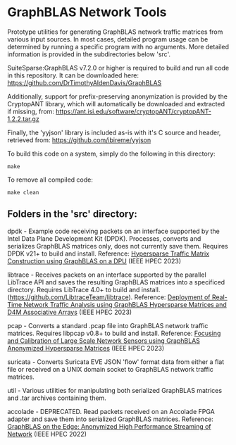 # GraphBLAS Network Tools

Prototype utilities for generating GraphBLAS network traffic matrices from various input sources.
In most cases, detailed program usage can be determined by running a specific program with no arguments.
More detailed information is provided in the subdirectories below 'src'.

SuiteSparse:GraphBLAS v7.2.0 or higher is required to build and run all code in this repository.
It can be downloaded here: https://github.com/DrTimothyAldenDavis/GraphBLAS

Additionally, support for prefix-preserving anonymization is provided by the CryptopANT library, which will
automatically be downloaded and extracted if missing, from: 
https://ant.isi.edu/software/cryptopANT/cryptopANT-1.2.2.tar.gz

Finally, the 'yyjson' library is included as-is with it's C source and header, retrieved from:
https://github.com/ibireme/yyjson

To build this code on a system, simply do the following in this directory:

    make

To remove all compiled code:

    make clean

## Folders in the 'src' directory:


           

dpdk     - Example code receiving packets on an interface supported by the Intel Data Plane Development Kit (DPDK).  Processes, converts and serializes GraphBLAS matrices only, does not currently save them.
Requires DPDK v21+ to build and install. Reference: [Hypersparse Traffic Matrix Construction using GraphBLAS on a DPU](https://doi.org/10.48550/arXiv.2310.18334) (IEEE HPEC 2023)

libtrace - Receives packets on an interface supported by the parallel LibTrace API and saves the resulting 
           GraphBLAS matrices into a specificed directory.  Requires LibTrace 4.0+ to build and install.
           (https://github.com/LibtraceTeam/libtrace). Reference: [Deployment of Real-Time Network Traffic Analysis using GraphBLAS Hypersparse Matrices and D4M Associative Arrays](https://doi.org/10.48550/arXiv.2309.02464) (IEEE HPEC 2023) 

pcap     - Converts a standard .pcap file into GraphBLAS network traffic matrices.
           Requires libpcap v0.8+ to build and install. Reference: [Focusing and Calibration of Large Scale Network Sensors using GraphBLAS Anonymized Hypersparse Matrices](https://doi.org/10.48550/arXiv.2309.01806) (IEEE HPEC 2023)

suricata - Converts Suricata EVE JSON 'flow' format data from either a flat file or received on a UNIX domain
           socket to GraphBLAS network traffic matrices. 

util     - Various utilities for manipulating both serialized GraphBLAS matrices and .tar archives containing
           them.

accolade - DEPRECATED.  Read packets received on an Accolade FPGA adapter and save them into serialized GraphBLAS matrices.    Reference: [GraphBLAS on the Edge: Anonymized High Performance Streaming of Network](https://doi.org/10.48550/arXiv.2203.13934) (IEEE HPEC 2022)


